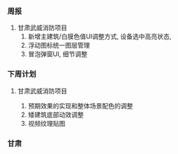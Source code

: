 ### 周报

1. 甘肃武威消防项目
   1. 新增主建筑/白膜色值UI调整方式, 设备选中高亮状态, 
   2. 浮动图标统一图层管理
   3. 冒泡弹窗UI, 细节调整

### 下周计划

1. 甘肃武威消防项目

   1. 预期效果的实现和整体场景配色的调整
   2. 矮建筑底部动效调整
   3. 视频纹理贴图
   
   

### 甘肃
